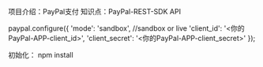 项目介绍：PayPal支付
知识点：PayPal-REST-SDK API


<!-- PayPal开发测试页：https://developer.paypal.com/developer/accounts/ -->
<!-- 创建app 获得你的id和secret -->
paypal.configure({
    'mode': 'sandbox', //sandbox or live
    'client_id': '<你的PayPal-APP-client_id>',
    'client_secret': '<你的PayPal-APP-client_secret>'
  });

  初始化：
  npm install